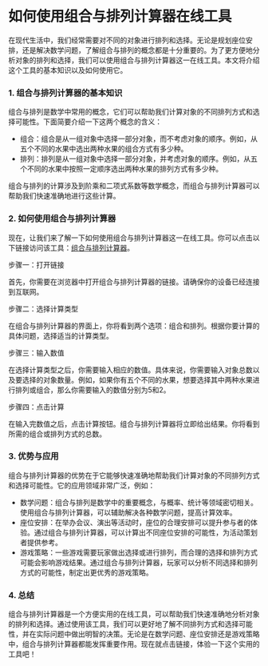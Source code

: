 如何使用组合与排列计算器在线工具
================

在现代生活中，我们经常需要对不同的对象进行排列和选择。无论是规划座位安排，还是解决数学问题，了解组合与排列的概念都是十分重要的。为了更方便地分析对象的排列和选择，我们可以使用组合与排列计算器这一在线工具。本文将介绍这个工具的基本知识以及如何使用它。

### 1. 组合与排列计算器的基本知识

组合与排列是数学中常用的概念，它们可以帮助我们计算对象的不同排列方式和选择可能性。下面简要介绍一下这两个概念的含义：

- 组合：组合是从一组对象中选择一部分对象，而不考虑对象的顺序。例如，从五个不同的水果中选出两种水果的组合方式有多少种。
- 排列：排列是从一组对象中选择一部分对象，并考虑对象的顺序。例如，从五个不同的水果中按照一定顺序选出两种水果的排列方式有多少种。

组合与排列的计算涉及到阶乘和二项式系数等数学概念，而组合与排列计算器可以帮助我们快速准确地进行这些计算。

### 2. 如何使用组合与排列计算器

现在，让我们来了解一下如何使用组合与排列计算器这一在线工具。你可以点击以下链接访问该工具：[组合与排列计算器](https://www.onlinecalculatorsfree.com/zh-cn/math/combinations-permutations-calculator.html)。

步骤一：打开链接

首先，你需要在浏览器中打开组合与排列计算器的链接。请确保你的设备已经连接到互联网。

步骤二：选择计算类型

在组合与排列计算器的界面上，你将看到两个选项：组合和排列。根据你要计算的具体问题，选择适当的计算类型。

步骤三：输入数值

在选择计算类型之后，你需要输入相应的数值。具体来说，你需要输入对象总数以及要选择的对象数量。例如，如果你有五个不同的水果，想要选择其中两种水果进行排列或组合，那么你需要输入的数值分别为5和2。

步骤四：点击计算

在输入完数值之后，点击计算按钮。组合与排列计算器将立即给出结果。你将看到所需的组合或排列方式的总数。

### 3. 优势与应用

组合与排列计算器的优势在于它能够快速准确地帮助我们计算对象的不同排列方式和选择可能性。它的应用领域非常广泛，例如：

- 数学问题：组合与排列是数学中的重要概念，与概率、统计等领域密切相关。使用组合与排列计算器，可以辅助解决各种数学问题，提高计算效率。
- 座位安排：在举办会议、演出等活动时，座位的合理安排可以提升参与者的体验。通过组合与排列计算器，可以计算出不同座位安排的可能性，为活动策划者提供参考。
- 游戏策略：一些游戏需要玩家做出选择或进行排列，而合理的选择和排列方式可能会影响游戏结果。通过组合与排列计算器，玩家可以分析不同选择和排列方式的可能性，制定出更优秀的游戏策略。

### 4. 总结

组合与排列计算器是一个方便实用的在线工具，可以帮助我们快速准确地分析对象的排列和选择。通过使用该工具，我们可以更好地了解不同排列方式和选择可能性，并在实际问题中做出明智的决策。无论是在数学问题、座位安排还是游戏策略中，组合与排列计算器都能发挥重要作用。现在就点击链接，体验一下这个实用的工具吧！